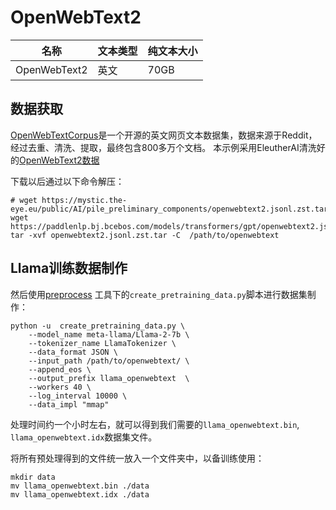 # OpenWebText2

| 名称 | 文本类型 | 纯文本大小 |
|-|-|-|
| OpenWebText2 | 英文 | 70GB |

## 数据获取

[OpenWebTextCorpus](https://skylion007.github.io/OpenWebTextCorpus/)是一个开源的英文网页文本数据集，数据来源于Reddit，经过去重、清洗、提取，最终包含800多万个文档。
本示例采用EleutherAI清洗好的[OpenWebText2数据](https://openwebtext2.readthedocs.io/en/latest/index.html#download-plug-and-play-version)

下载以后通过以下命令解压：

```shell
# wget https://mystic.the-eye.eu/public/AI/pile_preliminary_components/openwebtext2.jsonl.zst.tar
wget https://paddlenlp.bj.bcebos.com/models/transformers/gpt/openwebtext2.jsonl.zst.tar
tar -xvf openwebtext2.jsonl.zst.tar -C  /path/to/openwebtext
```

## Llama训练数据制作

然后使用[preprocess](https://github.com/PaddlePaddle/PaddleNLP/tree/develop/model_zoo/ernie-1.0/preprocess) 工具下的`create_pretraining_data.py`脚本进行数据集制作：
```
python -u  create_pretraining_data.py \
    --model_name meta-llama/Llama-2-7b \
    --tokenizer_name LlamaTokenizer \
    --data_format JSON \
    --input_path /path/to/openwebtext/ \
    --append_eos \
    --output_prefix llama_openwebtext  \
    --workers 40 \
    --log_interval 10000 \
    --data_impl "mmap"
```
处理时间约一个小时左右，就可以得到我们需要的`llama_openwebtext.bin`, `llama_openwebtext.idx`数据集文件。

将所有预处理得到的文件统一放入一个文件夹中，以备训练使用：

```
mkdir data
mv llama_openwebtext.bin ./data
mv llama_openwebtext.idx ./data
```

